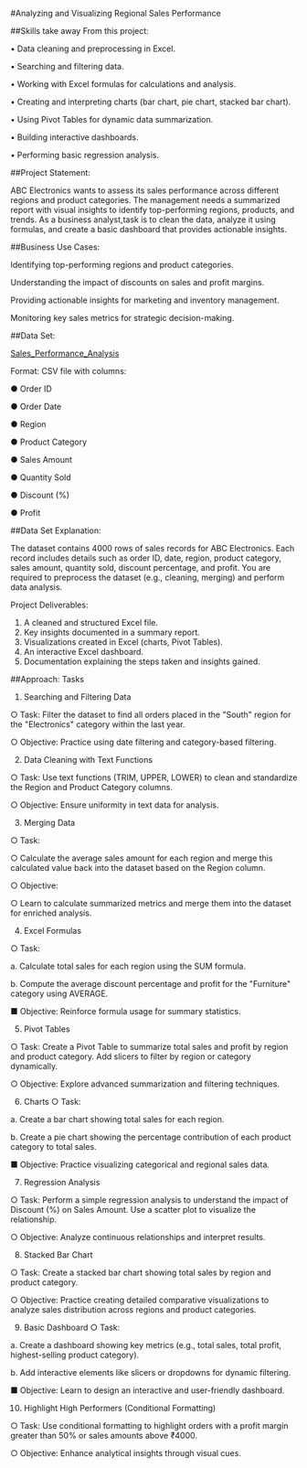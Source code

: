 #Analyzing and Visualizing Regional Sales Performance

##Skills take away From  this project:

•	Data cleaning and preprocessing in Excel.

•	Searching and filtering data.

•	Working with Excel formulas for calculations and analysis.

•	Creating and interpreting charts (bar chart, pie chart, stacked bar chart).

•	Using Pivot Tables for dynamic data summarization.

•	Building interactive dashboards.

•	Performing basic regression analysis.

##Project Statement:

ABC Electronics wants to assess its sales performance across different regions and product categories. The management needs a summarized report with visual insights to identify top-performing regions, products, and trends. As a business analyst,task is to clean the data, analyze it using formulas, and create a basic dashboard that provides actionable insights.

##Business Use Cases:

Identifying top-performing regions and product categories.

Understanding the impact of discounts on sales and profit margins.

Providing actionable insights for marketing and inventory management.

Monitoring key sales metrics for strategic decision-making.

##Data Set:

[Sales_Performance_Analysis](https://github.com/JavidhFarhan/Analyzing-and-Visualizing-Regional-Sales-Performance-of-ABC-company/blob/main/Sales_Performance_Analysis_Dataset.xlsx)

Format: CSV file with columns:

●	Order ID

●	Order Date

●	Region

●	Product Category

●	Sales Amount

●	Quantity Sold

●	Discount (%)

●	Profit

##Data Set Explanation:

The dataset contains 4000 rows of sales records for ABC Electronics. Each record includes details such as order ID, date, region, product category, sales amount, quantity sold, discount percentage, and profit. You are required to preprocess the dataset (e.g., cleaning, merging) and perform data analysis.

Project Deliverables:


1. A cleaned and structured Excel file.
2. Key insights documented in a summary report.
3. Visualizations created in Excel (charts, Pivot Tables).
4. An interactive Excel dashboard.
5. Documentation explaining the steps taken and insights gained.

##Approach:
Tasks

1.	Searching and Filtering Data
   
○	Task: Filter the dataset to find all orders placed in the "South" region for the "Electronics" category within the last year.

○	Objective: Practice using date filtering and category-based filtering.

2.	Data Cleaning with Text Functions
   
○	Task: Use text functions (TRIM, UPPER, LOWER) to clean and standardize the Region and Product Category columns.

○	Objective: Ensure uniformity in text data for analysis.

3.	Merging Data
   
○	Task:

○	Calculate the average sales amount for each region and merge this calculated value back into the dataset based on the Region column.

○	Objective:

○	Learn to calculate summarized metrics and merge them into the dataset for enriched analysis.

4.	Excel Formulas

○	Task:

a. Calculate total sales for each region using the SUM formula.

b. Compute the average discount percentage and profit for the "Furniture" category using AVERAGE.

■	Objective: Reinforce formula usage for summary statistics.

5.	Pivot Tables
   
○	Task: Create a Pivot Table to summarize total sales and profit by region and product category. Add slicers to filter by region or category dynamically.

○	Objective: Explore advanced summarization and filtering techniques.

6.	Charts
○	Task:

a. Create a bar chart showing total sales for each region.

b. Create a pie chart showing the percentage contribution of each product category to total sales.

■	Objective: Practice visualizing categorical and regional sales data.

7.	Regression Analysis
   
○	Task: Perform a simple regression analysis to understand the impact of Discount (%) on Sales Amount. Use a scatter plot to visualize the relationship.

○	Objective: Analyze continuous relationships and interpret results.

8.	Stacked Bar Chart
   
○	Task: Create a stacked bar chart showing total sales by region and product category.

○	Objective: Practice creating detailed comparative visualizations to analyze sales distribution across regions and product categories.

9.	Basic Dashboard
○	Task:

a. Create a dashboard showing key metrics (e.g., total sales, total profit, highest-selling product category).

b. Add interactive elements like slicers or dropdowns for dynamic filtering.

■	Objective: Learn to design an interactive and user-friendly dashboard.

10.	Highlight High Performers (Conditional Formatting)
    
○	Task: Use conditional formatting to highlight orders with a profit margin greater than 50% or sales amounts above ₹4000.

○	Objective: Enhance analytical insights through visual cues.



